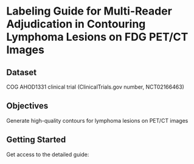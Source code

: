 # Labeling Guide for Multi-Reader Adjudication in Contouring Lymphoma Lesions on FDG PET/CT Images

## Dataset
COG AHOD1331 clinical trial (ClinicalTrials.gov number, NCT02166463) 

## Objectives

Generate high-quality contours for lymphoma lesions on PET/CT images

## Getting Started

Get access to the detailed guide: 
